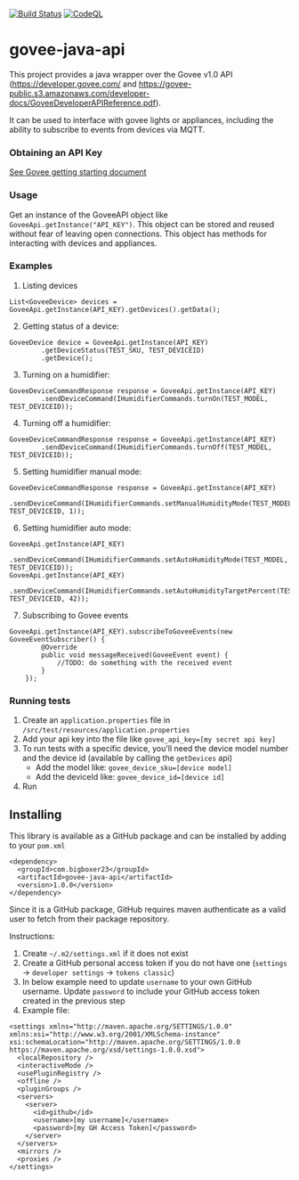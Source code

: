 [![Build Status](https://github.com/bigboxer23/govee-java-api/actions/workflows/unit-tests.yml/badge.svg)](https://github.com/bigboxer23/govee-java-api/actions/workflows/unit-tests.yml)
[![CodeQL](https://github.com/bigboxer23/govee-java-api/actions/workflows/codeql.yml/badge.svg)](https://github.com/bigboxer23/govee-java-api/actions/workflows/codeql.yml)

# govee-java-api

This project provides a java wrapper over the Govee v1.0 API (https://developer.govee.com/ and https://govee-public.s3.amazonaws.com/developer-docs/GoveeDeveloperAPIReference.pdf).

It can be used to interface with govee lights or appliances, including the ability to subscribe to events from devices via MQTT.

### Obtaining an API Key

[See Govee getting starting document](https://developer.govee.com/docs/getting-started)

### Usage

Get an instance of the GoveeAPI object like `GoveeApi.getInstance("API_KEY")`. This object can be stored and reused without fear of leaving open connections.
This object has methods for interacting with devices and appliances.

### Examples

1. Listing devices

```
List<GoveeDevice> devices = GoveeApi.getInstance(API_KEY).getDevices().getData();
```

2. Getting status of a device:

```
GoveeDevice device = GoveeApi.getInstance(API_KEY)
		.getDeviceStatus(TEST_SKU, TEST_DEVICEID)
		.getDevice();
```

3. Turning on a humidifier:

```
GoveeDeviceCommandResponse response = GoveeApi.getInstance(API_KEY)
		.sendDeviceCommand(IHumidifierCommands.turnOn(TEST_MODEL, TEST_DEVICEID));
```

4. Turning off a humidifier:

```
GoveeDeviceCommandResponse response = GoveeApi.getInstance(API_KEY)
		.sendDeviceCommand(IHumidifierCommands.turnOff(TEST_MODEL, TEST_DEVICEID));
```

5. Setting humidifier manual mode:

```
GoveeDeviceCommandResponse response = GoveeApi.getInstance(API_KEY)
		.sendDeviceCommand(IHumidifierCommands.setManualHumidityMode(TEST_MODEL, TEST_DEVICEID, 1));
```

6. Setting humidifier auto mode:

```
GoveeApi.getInstance(API_KEY)
        .sendDeviceCommand(IHumidifierCommands.setAutoHumidityMode(TEST_MODEL, TEST_DEVICEID));
GoveeApi.getInstance(API_KEY)
	    .sendDeviceCommand(IHumidifierCommands.setAutoHumidityTargetPercent(TEST_MODEL, TEST_DEVICEID, 42));
```

7. Subscribing to Govee events

```
GoveeApi.getInstance(API_KEY).subscribeToGoveeEvents(new GoveeEventSubscriber() {
        @Override
        public void messageReceived(GoveeEvent event) {
            //TODO: do something with the received event
        }
    });
```

### Running tests

1. Create an `application.properties` file in `/src/test/resources/application.properties`
2. Add your api key into the file like `govee_api_key=[my secret api key]`
3. To run tests with a specific device, you'll need the device model number and the device id (available by calling the `getDevices` api)
   - Add the model like: `govee_device_sku=[device model]`
   - Add the deviceId like: `govee_device_id=[device id]`
4. Run

## Installing

This library is available as a GitHub package and can be installed by adding to your `pom.xml`

```
<dependency>
  <groupId>com.bigboxer23</groupId>
  <artifactId>govee-java-api</artifactId>
  <version>1.0.0</version>
</dependency>
```

Since it is a GitHub package, GitHub requires maven authenticate as a valid user to fetch from their package repository.

Instructions:
1. Create `~/.m2/settings.xml` if it does not exist
2. Create a GitHub personal access token if you do not have one (`settings` -> `developer settings` -> `tokens classic`)
3. In below example need to update `username` to your own GitHub username.  Update `password` to include your GitHub
access token created in the previous step
4. Example file:

```
<settings xmlns="http://maven.apache.org/SETTINGS/1.0.0" xmlns:xsi="http://www.w3.org/2001/XMLSchema-instance" 
xsi:schemaLocation="http://maven.apache.org/SETTINGS/1.0.0 https://maven.apache.org/xsd/settings-1.0.0.xsd">
  <localRepository />
  <interactiveMode />
  <usePluginRegistry />
  <offline />
  <pluginGroups />
  <servers>
    <server>
      <id>github</id>
      <username>[my username]</username>
      <password>[my GH Access Token]</password>
    </server>
  </servers>
  <mirrors />
  <proxies />
</settings>
```

